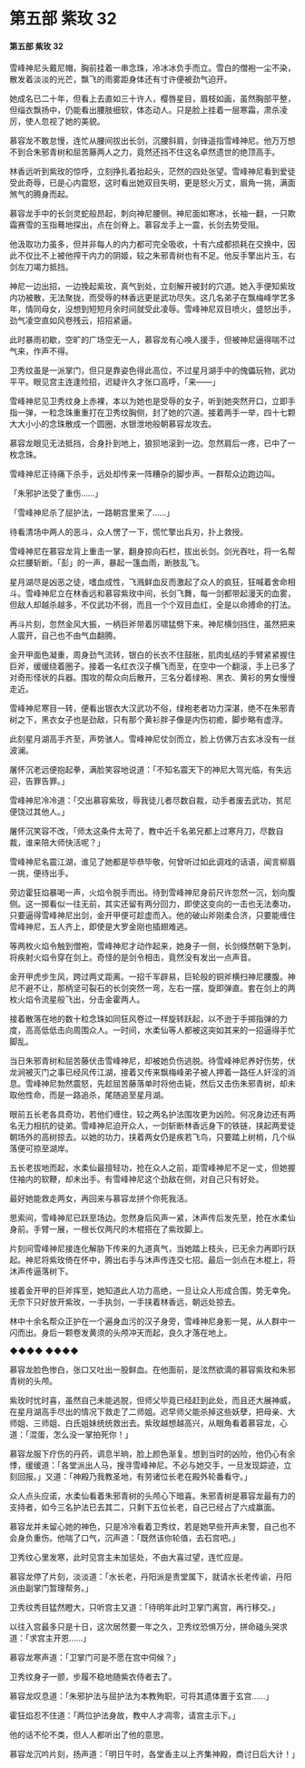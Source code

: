 # 第五部 紫玫 32

#### 第五部 紫玫 32

雪峰神尼头戴尼帽，胸前挂着一串念珠，冷冰冰负手而立。雪白的僧袍一尘不染，散发着淡淡的光芒，飘飞的雨雾距身体还有寸许便被劲气迫开。

她成名已二十年，但看上去直如三十许人，樱唇星目，眉枝如画，虽然胸部平整，但缁衣飘扬中，仍能看出腰肢细软，体态动人。只是脸上挂着一层寒霜，肃杀凌厉，使人忽视了她的美貌。

慕容龙不敢怠慢，连忙从腰间拔出长剑，沉腰斜肩，剑锋遥指雪峰神尼。他万万想不到合朱邪青树和屈苦藤两人之力，竟然还挡不住这名卓然遗世的绝顶高手。

林香远听到紫玫的惊呼，立刻挣扎着抬起头，茫然的四处张望。雪峰神尼看到爱徒受此奇辱，已是心内震怒，这时看出她双目失明，更是怒火万丈，眉角一挑，满面煞气的腾身而起。

慕容龙手中的长剑灵蛇般昂起，刺向神尼腰侧。神尼面如寒冰，长袖一翻，一只欺霜赛雪的玉指蓦地探出，点在剑脊上。慕容龙手上一震，长剑去势受阻。

他汲取功力虽多，但并非每人的内力都可完全吸收，十有六成都损耗在交换中，因此不仅比不上被他搾干内力的阴姬，较之朱邪青树也有不足。他反手擎出片玉，右剑左刀竭力抵挡。

神尼一边出招，一边挽起紫玫，真气到处，立刻解开被封的穴道。她入手便知紫玫内功被散，无法聚拢，而受辱的林香远更是武功尽失。这几名弟子在飘梅峰学艺多年，情同母女，没想到短短月余时间就受此凌辱。雪峰神尼双目喷火，盛怒出手，劲气凌空直如风卷残云，招招紧逼。

此时暴雨初歇，空旷的广场空无一人，慕容龙有心唤人援手，但被神尼逼得喘不过气来，作声不得。

卫秀纹虽是一派掌门，但只是靠姿色得此高位，不过星月湖手中的傀儡玩物，武功平平。眼见宫主连逢险招，迟疑许久才张口高呼，「来——」

雪峰神尼见卫秀纹身上赤裸，本以为她也是受辱的女子，听到她突然开口，立即手指一弹，一粒念珠重重打在卫秀纹胸侧，封了她的穴道。接着两手一举，四十七颗大大小小的念珠散成一个圆圈，水银泄地般朝慕容龙攻去。

慕容龙眼见无法抵挡，合身扑到地上，狼狈地滚到一边。忽然肩后一疼，已中了一枚念珠。

雪峰神尼正待痛下杀手，远处却传来一阵糟杂的脚步声。一群帮众边跑边叫。

「朱邪护法受了重伤……」

「雪峰神尼杀了屈护法，一路朝宫里来了……」

待看清场中两人的恶斗，众人愣了一下，慌忙擎出兵刃，扑上救授。

雪峰神尼在慕容龙背上重击一掌，翻身掠向石栏，拔出长剑。剑光吞吐，将一名帮众拦腰斩断。「彭」的一声，暴起一篷血雨，断肢乱飞。

星月湖尽是凶恶之徒，嗜血成性，飞溅鲜血反而激起了众人的疯狂，狂喊着舍命相斗。雪峰神尼立在林香远和慕容紫玫中间，长剑飞舞，每一剑都带起漫天的血雾，但敌人却越杀越多，不仅武功不弱，而且一个个双目血红，全是以命搏命的打法。

再斗片刻，忽然金风大振，一柄巨斧带着厉啸猛劈下来。神尼横剑挡住，虽然把来人震开，自己也不由气血翻腾。

金开甲面色凝重，周身劲气流转，银白的长衣不住鼓胀，肌肉虬结的手臂紧紧握住巨斧，缓缓绕着圈子。接着一名红衣汉子横飞而至，在空中一个翻滚，手上已多了对奇形怪状的兵器。围攻的帮众向后散开，三名分着绿袍、黑衣、黄衫的男女慢慢走近。

雪峰神尼寒目一转，便看出银衣大汉武功不俗，绿袍老者功力深湛，绝不在朱邪青树之下，黑衣女子也是劲敌，只有那个黄衫胖子像是内伤初癒，脚步略有虚浮。

此刻星月湖高手齐至，声势骇人。雪峰神尼仗剑而立，脸上仿佛万古玄冰没有一丝波澜。

屠怀沉老远便抱起拳，满脸笑容地说道：「不知名震天下的神尼大驾光临，有失远迎，告罪告罪。」

雪峰神尼冷冷道：「交出慕容紫玫，辱我徒儿者尽数自裁，动手者废去武功，贫尼便饶过其他人。」

屠怀沉笑容不改，「师太这条件太苛了，教中近千名弟兄都上过寒月刀，尽数自裁，谁来陪大师快活呢？」

雪峰神尼名震江湖，谁见了她都是毕恭毕敬，何曾听过如此调戏的话语，闻言柳眉一挑，便待出手。

旁边霍狂焰暴喝一声，火焰令脱手而出。待到雪峰神尼身前尺许忽然一沉，划向腹侧。这一掷看似一往无前，其实还留有两分回力，即使这变向的一击也无法奏功，只要逼得雪峰神尼出剑，金开甲便可趁虚而入。他的破山斧刚柔合济，只要能缠住雪峰神尼，五人齐上，即使是大罗金刚也插翅难逃。

等两枚火焰令触到僧袍，雪峰神尼才动作起来，她身子一侧，长剑倏然朝下急刺，将疾射火焰令穿在剑上。奇怪的是剑令相击，竟然没有发出一点声音。

金开甲虎步生风，跨过两丈距离。一招千军辟易，巨轮般的铜斧横扫神尼腰腹。神尼不避不让，那柄坚可裂石的长剑突然一弯，左右一摆，旋即弹直。套在剑上的两枚火焰令流星般飞出，分击金霍两人。

接着散落在地的数十粒念珠如同狂风卷过一样旋转跃起，以不逊于手掷指弹的力度，高高低低击向周围众人。一时间，水柔仙等人都被这突如其来的一招逼得手忙脚乱。

当日朱邪青树和屈苦藤伏击雪峰神尼，却被她负伤逃脱。待雪峰神尼养好伤势，伏龙涧被灭门之事已经风传江湖，接着又传来飘梅峰弟子被人押着一路任人奸淫的消息。雪峰神尼勃然震怒，先趁屈苦藤落单时将他击毙，然后又击伤朱邪青树，却未取他性命，而是一路追杀，尾随追至星月湖。

眼前五长老各具奇功，若他们缠住，较之两名护法围攻更为凶险。何况身边还有两名无力相抗的徒弟。雪峰神尼迫开众人，一剑斩断林香远身下的铁链，挟起两爱徒朝场外的高树掠去。以她的功力，挟着两女仍是疾若飞鸟，只要踏上树梢，几个纵落便可掠至湖岸。

五长老拔地而起，水柔仙最擅轻功，抢在众人之前，距雪峰神尼不足一丈，但她握住袖内的软鞭，却未出手。有雪峰神尼这个劲敌在侧，对自己只有好处。

最好她能救走两女，再回来与慕容龙拼个你死我活。

思索间，雪峰神尼已跃至场边。忽然身后风声一紧，沐声传后发先至，抢在水柔仙身前。手臂一展，一根长仅两尺的木棍搭在了紫玫脚上。

片刻间雪峰神尼接连化解胁下传来的九道真气，当她踏上枝头，已无余力再即行跃起。神尼将紫玫倚在怀中，腾出右手与沐声传连交七招。最后一剑点在木棍上，将沐声传逼落树下。

接着金开甲的巨斧挥至，她知道此人功力高绝，一旦让众人形成合围，势无幸免。无奈下只好放开紫玫，一手执剑，一手挟着林香远，朝远处掠去。

林中十余名帮众正护在一个遍身血污的汉子身旁，雪峰神尼身影一晃，从人群中一闪而出。身后一颗卷发黄须的头颅冲天而起，良久才落在地上。

◆◆◆◆ ◆◆◆◆

慕容龙脸色惨白，张口又吐出一股鲜血。在他面前，是泫然欲滴的慕容紫玫和朱邪青树的头颅。

紫玫时忧时喜，虽然自己未能逃脱，但师父毕竟已经赶到此处，而且还大展神威，在星月湖高手尽出的情况下救走了二师姐。迟早师父能杀掉这些妖孽，把母亲、大师姐、三师姐、白氏姐妹统统救出去。紫玫越想越高兴，从眼角看着慕容龙，心道：「混蛋，怎么没一掌拍死你！」

慕容龙服下疗伤的丹药，调息半晌，脸上颜色渐复。想到当时的凶险，他仍心有余悸，缓缓道：「各堂派出人马，搜寻雪峰神尼。不必与她交手，一旦发现踪迹，立刻回报。」又道：「神殿乃我教圣地，有劳诸位长老在殿外轮番看守。」

众人点头应诺，水柔仙看着朱邪青树的头颅心下暗喜。朱邪青树是慕容龙最有力的支持者，如今三名护法已去其二，只剩下五位长老，自己已经占了六成赢面。

慕容龙并未留心她的神色，只是冷冷看着卫秀纹，若是她早些开声未警，自己也不会身负重伤。他喘了口气，沉声道：「既然该你轮值，去石宫吧。」

卫秀纹心里发寒，此时见宫主未加惩处，不由大喜过望，连忙应是。

慕容龙停了片刻，淡淡道：「水长老，丹阳派是贵堂属下，就请水长老传谕，丹阳派由副掌门暂理帮务。」

卫秀纹秀目猛然瞪大，只听宫主又道：「待明年此时卫掌门离宫，再行移交。」

以往入宫最多只是十日，这次居然要一年之久，卫秀纹恐惧万分，拼命磕头哭求道：「求宫主开恩……」

慕容龙寒声道：「卫掌门可是不愿在宫中伺候？」

卫秀纹身子一颤，步履不稳地随紫衣侍者去了。

慕容龙叹息道：「朱邪护法与屈护法为本教殉职，可将其遗体置于玄宫……」

霍狂焰忍不住道：「两位护法身故，教中人才凋零，请宫主示下。」

他的话不伦不类，但人人都听出了他的意思。

慕容龙沉吟片刻，扬声道：「明日午时，各堂香主以上齐集神殿，商讨日后大计！」

